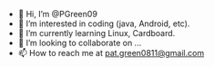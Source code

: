 - 👋 Hi, I’m @PGreen09
- 👀 I’m interested in coding (java, Android, etc).
- 🌱 I’m currently learning Linux, Cardboard.
- 💞️ I’m looking to collaborate on ...
- 📫 How to reach me at pat.green0811@gmail.com

<!---
PGreen09/PGreen09 is a ✨ special ✨ repository because its `README.md` (this file) appears on your GitHub profile.
You can click the Preview link to take a look at your changes.
--->
